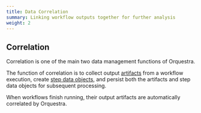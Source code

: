 ```yaml
---
title: Data Correlation
summary: Linking workflow outputs together for further analysis
weight: 2
---
```


## Correlation

Correlation is one of the main two data management functions of Orquestra.

The function of correlation is to collect output [artifacts](../../data-management/workflow-artifacts/) from a workflow execution, create [step data objects](../../data-management/workflow-artifacts/), and persist both the artifacts and step data objects for subsequent processing.

When workflows finish running, their output artifacts are automatically correlated by Orquestra.
